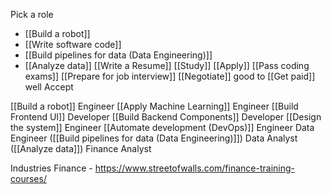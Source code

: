 
Pick a role
* [[Build a robot]]
* [[Write software code]]
* [[Build pipelines for data (Data Engineering)]]
* [[Analyze data]]
[[Write a Resume]]
[[Study]]
[[Apply]]
[[Pass coding exams]]
[[Prepare for job interview]]
[[Negotiate]] good to [[Get paid]] well
Accept


[[Build a robot]] Engineer
[[Apply Machine Learning]] Engineer
[[Build Frontend UI]] Developer
[[Build Backend Components]] Developer
[[Design the system]] Engineer
[[Automate development (DevOps)]] Engineer
Data Engineer ([[Build pipelines for data (Data Engineering)]])
Data Analyst ([[Analyze data]])
Finance Analyst

Industries
Finance - https://www.streetofwalls.com/finance-training-courses/

